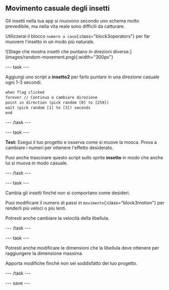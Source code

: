 ## Movimento casuale degli insetti

<div style="display: flex; flex-wrap: wrap">
<div style="flex-basis: 200px; flex-grow: 1; margin-right: 15px;">
Gli insetti nella tua app si muovono secondo uno schema molto prevedibile, ma nella vita reale sono difficili da catturare. 

Utilizzerai il blocco `numero a caso`{:class="block3operators"} per far muovere l'insetto in un modo più naturale.
</div>
<div>
![Stage che mostra insetti che puntano in direzioni diverse.](images/random-movement.png){:width="300px"}
</div>
</div>

--- task ---

Aggiungi uno script a **insetto2** per farlo puntare in una direzione casuale ogni 1-3 secondi.

```blocks3
when flag clicked
forever // Continua a cambiare direzione
point in direction (pick random [0] to [259])
wait (pick random [1] to [3]) seconds
end
```

--- /task ---

--- task ---

**Test:** Esegui il tuo progetto e osserva come si muove la mosca. Prova a cambiare i numeri per ottenere l'effetto desiderato.

Puoi anche trascinare questo script sullo sprite **insetto** in modo che anche lui si muova in modo casuale.

--- /task ---

--- task ---

Cambia gli insetti finché non si comportano come desideri.

Puoi modificare il numero di passi in `movimento`{:class="block3motion"} per renderli più veloci o più lenti.

Potresti anche cambiare la velocità della libellula.

--- /task ---

--- task ---

Potresti anche modificare le dimensioni che la libellula deve ottenere per raggiungere la dimensione massima.

Apporta modifiche finché non sei soddisfatto del tuo progetto.

--- /task ---

--- save ---
